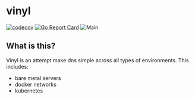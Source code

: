 # vinyl

[![codecov](https://codecov.io/gh/platform-edn/vinyl/branch/main/graph/badge.svg?token=BaYX15WDsy)](https://codecov.io/gh/platform-edn/vinyl)
[![Go Report Card](https://goreportcard.com/badge/github.com/platform-edn/vinyl)](https://goreportcard.com/report/github.com/platform-edn/vinyl)
![Main](https://github.com/platform-edn/vinyl/actions/workflows/main.yaml/badge.svg)

## What is this?

Vinyl is an attempt make dns simple across all types of environments.  This includes:

- bare metal servers
- docker networks
- kubernetes
